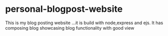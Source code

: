 # personal-blogpost-website
This is my blog posting website ...it is build with node,express and ejs. It has composing blog showcasing blog functionality with good view
